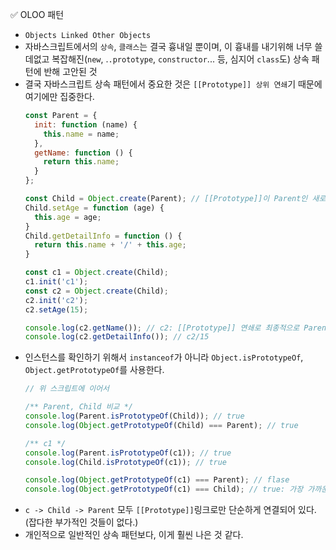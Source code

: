 ✅ OLOO 패턴
* `Objects Linked Other Objects`
* 자바스크립트에서의 `상속`, `클래스`는 결국 흉내일 뿐이며, 이 흉내를 내기위해 너무 쓸데없고 복잡해진(`new`, .`.prototype`, `constructor`... 등, 심지어 `class`도) 상속 패턴에 반해 고안된 것
* 결국 자바스크립트 상속 패턴에서 중요한 것은 `[[Prototype]] 상위 연쇄`기 때문에 여기에만 집중한다.
  ```javascript
  const Parent = {
    init: function (name) {
      this.name = name;
    },
    getName: function () {
      return this.name;
    }
  };

  const Child = Object.create(Parent); // [[Prototype]]이 Parent인 새로운 객체가 Child다.
  Child.setAge = function (age) {
    this.age = age;
  }
  Child.getDetailInfo = function () {
    return this.name + '/' + this.age;
  }

  const c1 = Object.create(Child);
  c1.init('c1');
  const c2 = Object.create(Child);
  c2.init('c2');
  c2.setAge(15);

  console.log(c2.getName()); // c2: [[Prototype]] 연쇄로 최종적으로 Parent의 getName을 호출한다.
  console.log(c2.getDetailInfo()); // c2/15
  ```
* 인스턴스를 확인하기 위해서 `instanceof`가 아니라 `Object.isPrototypeOf`, `Object.getPrototypeOf`를 사용한다.
  ```javascript
  // 위 스크립트에 이어서

  /** Parent, Child 비교 */
  console.log(Parent.isPrototypeOf(Child)); // true
  console.log(Object.getPrototypeOf(Child) === Parent); // true

  /** c1 */
  console.log(Parent.isPrototypeOf(c1)); // true
  console.log(Child.isPrototypeOf(c1)); // true

  console.log(Object.getPrototypeOf(c1) === Parent); // flase
  console.log(Object.getPrototypeOf(c1) === Child); // true: 가장 가까운 상위 [[Prototype]]
  ```
* `c -> Child -> Parent` 모두 `[[Prototype]]`링크로만 단순하게 연결되어 있다. (잡다한 부가적인 것들이 없다.)
* 개인적으로 일반적인 상속 패턴보다, 이게 훨씬 나은 것 같다.